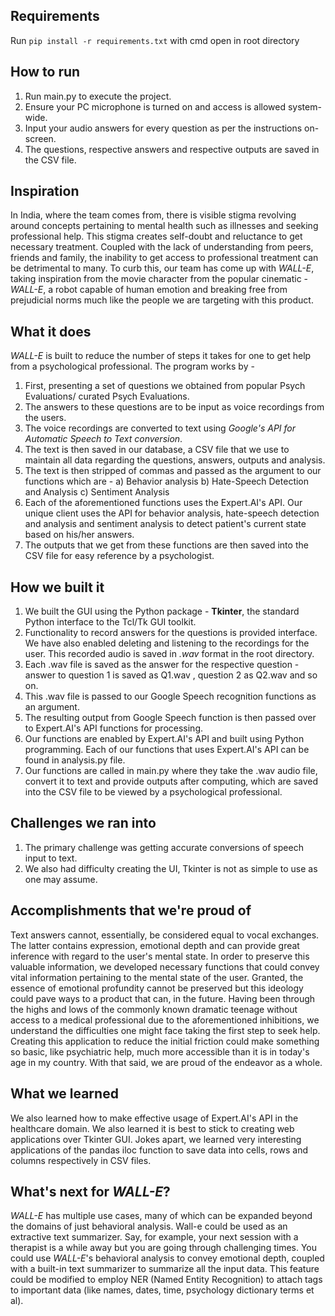 ## Requirements
Run ```pip install -r requirements.txt``` with cmd open in root directory

## How to run
1. Run main.py to execute the project.
2. Ensure your PC microphone is turned on and access is allowed system-wide.
3. Input your audio answers for every question as per the instructions on-screen.
4. The questions, respective answers and respective outputs are saved in the CSV file.


## Inspiration
In India, where the team comes from, there is visible stigma revolving around concepts pertaining to mental health such as illnesses and seeking professional help. This stigma creates self-doubt and reluctance to get necessary treatment. Coupled with the lack of understanding from peers, friends and family, the inability to get access to professional treatment can be detrimental to many.  To curb this, our team has come up with _WALL-E_, taking inspiration from the movie character from the popular cinematic - _WALL-E_, a robot capable of human emotion and breaking free from prejudicial norms much like the people we are targeting with this product.

## What it does
_WALL-E_ is built to reduce the number of steps it takes for one to get help from a psychological professional. The program works by -
1. First, presenting a set of questions we obtained from popular Psych Evaluations/ curated Psych Evaluations. 
2. The answers to these questions are to be input as voice recordings from the users. 
3. The voice recordings are converted to text using _Google's API for Automatic Speech to Text conversion_. 
4. The text is then saved in our database, a CSV file that we use to maintain all data regarding the questions, answers, outputs and analysis.
5. The text is then stripped of commas and passed as the argument to our functions which are - a) Behavior analysis b) Hate-Speech Detection and Analysis c) Sentiment Analysis 
6. Each of the aforementioned functions uses the Expert.AI's API. Our unique client uses the API for behavior analysis, hate-speech detection and analysis and sentiment analysis to detect patient's current state based on his/her answers.
7. The outputs that we get from these functions are then saved into the CSV file for easy reference by a psychologist.  

## How we built it
1. We built the GUI using the Python package - **Tkinter**, the standard Python interface to the Tcl/Tk GUI toolkit. 
2. Functionality to record answers for the questions is provided interface. We have also enabled deleting and listening to the recordings for the user. This recorded audio is saved in _.wav_ format in the root directory.
3. Each .wav file is saved as the answer for the respective question - answer to question 1 is saved as Q1.wav , question 2 as Q2.wav and so on. 
4. This .wav file is passed to our Google Speech recognition functions as an argument.
5. The resulting output from Google Speech function is then passed over to Expert.AI's API functions for processing.
6. Our functions are enabled by Expert.AI's API and built using Python programming. Each of our functions that uses Expert.AI's API can be found in analysis.py file. 
7. Our functions are called in main.py where they take the .wav audio file, convert it to text and provide outputs after computing, which are saved into the CSV file to be viewed by a psychological professional.

## Challenges we ran into
1. The primary challenge was getting accurate conversions of speech input to text. 
2. We also had difficulty creating the UI, Tkinter is not as simple to use as one may assume.


## Accomplishments that we're proud of
Text answers cannot, essentially, be considered equal to vocal exchanges. The latter contains expression, emotional depth and can provide great inference with regard to the user's mental state. In order to preserve this valuable information, we developed necessary functions that could convey vital information pertaining to the mental state of the user. Granted, the essence of emotional profundity cannot be preserved but this ideology could pave ways to a product that can, in the future. Having been through the highs and lows of the commonly known dramatic teenage without access to a medical professional due to the aforementioned inhibitions, we understand the difficulties one might face taking the first step to seek help. Creating this application to reduce the initial friction could make something so basic, like psychiatric help, much more accessible than it is in today's age in my country. With that said, we are proud of the endeavor as a whole.

## What we learned
We also learned how to make effective usage of Expert.AI's API in the healthcare domain. We also learned it is best to stick to creating web applications over Tkinter GUI. Jokes apart, we learned very interesting applications of the pandas iloc function to save data into cells, rows and columns respectively in CSV files. 

## What's next for _WALL-E_?
_WALL-E_ has multiple use cases, many of which can be expanded beyond the domains of just behavioral analysis. Wall-e could be used as an extractive text summarizer. Say, for example, your next session with a therapist is a while away but you are going through challenging times. You could use _WALL-E_'s behavioral analysis to convey emotional depth, coupled with a built-in text summarizer to summarize all the input data. This feature could be modified to employ NER (Named Entity Recognition) to attach tags to important data (like names, dates, time, psychology dictionary terms et al).
